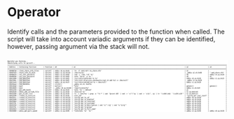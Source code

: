 # Operator

Identify calls and the parameters provided to the function when called. The 
script will take into account variadic arguments if they can be identified, 
however, passing argument via the stack will not.

### ![Function Calls](./img/operator.png)